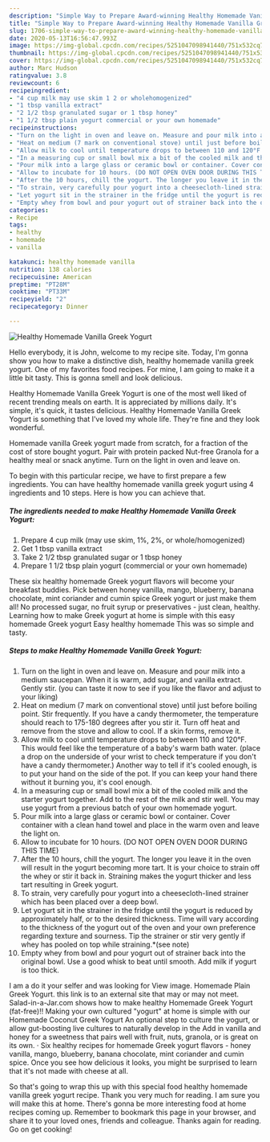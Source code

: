 ```yaml
---
description: "Simple Way to Prepare Award-winning Healthy Homemade Vanilla Greek Yogurt"
title: "Simple Way to Prepare Award-winning Healthy Homemade Vanilla Greek Yogurt"
slug: 1706-simple-way-to-prepare-award-winning-healthy-homemade-vanilla-greek-yogurt
date: 2020-05-13T16:56:47.993Z
image: https://img-global.cpcdn.com/recipes/5251047098941440/751x532cq70/healthy-homemade-vanilla-greek-yogurt-recipe-main-photo.jpg
thumbnail: https://img-global.cpcdn.com/recipes/5251047098941440/751x532cq70/healthy-homemade-vanilla-greek-yogurt-recipe-main-photo.jpg
cover: https://img-global.cpcdn.com/recipes/5251047098941440/751x532cq70/healthy-homemade-vanilla-greek-yogurt-recipe-main-photo.jpg
author: Marc Hudson
ratingvalue: 3.8
reviewcount: 6
recipeingredient:
- "4 cup milk may use skim 1 2 or wholehomogenized"
- "1 tbsp vanilla extract"
- "2 1/2 tbsp granulated sugar or 1 tbsp honey"
- "1 1/2 tbsp plain yogurt commercial or your own homemade"
recipeinstructions:
- "Turn on the light in oven and leave on. Measure and pour milk into a medium saucepan. When it is warm, add sugar, and vanilla extract. Gently stir. (you can taste it now to see if you like the flavor and adjust to your liking)"
- "Heat on medium (7 mark on conventional stove) until just before boiling point. Stir frequently. If you have a candy thermometer, the temperature should reach to 175-180 degrees after you stir it. Turn off heat and remove from the stove and allow to cool. If a skin forms, remove it."
- "Allow milk to cool until temperature drops to between 110 and 120°F. This would feel like the temperature of a baby&#39;s warm bath water. (place a drop on the underside of your wrist to check temperature if you don&#39;t have a candy thermometer.) Another way to tell if it&#39;s cooled enough, is to put your hand on the side of the pot. If you can keep your hand there without it burning you, it&#39;s cool enough."
- "In a measuring cup or small bowl mix a bit of the cooled milk and the starter yogurt together. Add to the rest of the milk and stir well. You may use yogurt from a previous batch of your own homemade yogurt."
- "Pour milk into a large glass or ceramic bowl or container. Cover container with a clean hand towel and place in the warm oven and leave the light on."
- "Allow to incubate for 10 hours. (DO NOT OPEN OVEN DOOR DURING THIS TIME)"
- "After the 10 hours, chill the yogurt. The longer you leave it in the oven will result in the yogurt becoming more tart. It is your choice to strain off the whey or stir it back in. Straining makes the yogurt thicker and less tart resulting in Greek yogurt."
- "To strain, very carefully pour yogurt into a cheesecloth-lined strainer which has been placed over a deep bowl."
- "Let yogurt sit in the strainer in the fridge until the yogurt is reduced by approximately half, or to the desired thickness. Time will vary according to the thickness of the yogurt out of the oven and your own preference regarding texture and sourness. Tip the strainer or stir very gently if whey has pooled on top while straining.*(see note)"
- "Empty whey from bowl and pour yogurt out of strainer back into the original bowl. Use a good whisk to beat until smooth. Add milk if yogurt is too thick."
categories:
- Recipe
tags:
- healthy
- homemade
- vanilla

katakunci: healthy homemade vanilla 
nutrition: 138 calories
recipecuisine: American
preptime: "PT28M"
cooktime: "PT33M"
recipeyield: "2"
recipecategory: Dinner

---
```



![Healthy Homemade Vanilla Greek Yogurt](https://img-global.cpcdn.com/recipes/5251047098941440/751x532cq70/healthy-homemade-vanilla-greek-yogurt-recipe-main-photo.jpg)

Hello everybody, it is John, welcome to my recipe site. Today, I'm gonna show you how to make a distinctive dish, healthy homemade vanilla greek yogurt. One of my favorites food recipes. For mine, I am going to make it a little bit tasty. This is gonna smell and look delicious.

Healthy Homemade Vanilla Greek Yogurt is one of the most well liked of recent trending meals on earth. It is appreciated by millions daily. It's simple, it's quick, it tastes delicious. Healthy Homemade Vanilla Greek Yogurt is something that I've loved my whole life. They're fine and they look wonderful.

Homemade vanilla Greek yogurt made from scratch, for a fraction of the cost of store bought yogurt. Pair with protein packed Nut-free Granola for a healthy meal or snack anytime. Turn on the light in oven and leave on.


To begin with this particular recipe, we have to first prepare a few ingredients. You can have healthy homemade vanilla greek yogurt using 4 ingredients and 10 steps. Here is how you can achieve that.

<!--inarticleads1-->

##### The ingredients needed to make Healthy Homemade Vanilla Greek Yogurt:

1. Prepare 4 cup milk (may use skim, 1%, 2%, or whole/homogenized)
1. Get 1 tbsp vanilla extract
1. Take 2 1/2 tbsp granulated sugar or 1 tbsp honey
1. Prepare 1 1/2 tbsp plain yogurt (commercial or your own homemade)


These six healthy homemade Greek yogurt flavors will become your breakfast buddies. Pick between honey vanilla, mango, blueberry, banana chocolate, mint coriander and cumin spice Greek yogurt or just make them all! No processed sugar, no fruit syrup or preservatives - just clean, healthy. Learning how to make Greek yogurt at home is simple with this easy homemade Greek yogurt Easy healthy homemade This was so simple and tasty. 

<!--inarticleads2-->

##### Steps to make Healthy Homemade Vanilla Greek Yogurt:

1. Turn on the light in oven and leave on. Measure and pour milk into a medium saucepan. When it is warm, add sugar, and vanilla extract. Gently stir. (you can taste it now to see if you like the flavor and adjust to your liking)
1. Heat on medium (7 mark on conventional stove) until just before boiling point. Stir frequently. If you have a candy thermometer, the temperature should reach to 175-180 degrees after you stir it. Turn off heat and remove from the stove and allow to cool. If a skin forms, remove it.
1. Allow milk to cool until temperature drops to between 110 and 120°F. This would feel like the temperature of a baby&#39;s warm bath water. (place a drop on the underside of your wrist to check temperature if you don&#39;t have a candy thermometer.) Another way to tell if it&#39;s cooled enough, is to put your hand on the side of the pot. If you can keep your hand there without it burning you, it&#39;s cool enough.
1. In a measuring cup or small bowl mix a bit of the cooled milk and the starter yogurt together. Add to the rest of the milk and stir well. You may use yogurt from a previous batch of your own homemade yogurt.
1. Pour milk into a large glass or ceramic bowl or container. Cover container with a clean hand towel and place in the warm oven and leave the light on.
1. Allow to incubate for 10 hours. (DO NOT OPEN OVEN DOOR DURING THIS TIME)
1. After the 10 hours, chill the yogurt. The longer you leave it in the oven will result in the yogurt becoming more tart. It is your choice to strain off the whey or stir it back in. Straining makes the yogurt thicker and less tart resulting in Greek yogurt.
1. To strain, very carefully pour yogurt into a cheesecloth-lined strainer which has been placed over a deep bowl.
1. Let yogurt sit in the strainer in the fridge until the yogurt is reduced by approximately half, or to the desired thickness. Time will vary according to the thickness of the yogurt out of the oven and your own preference regarding texture and sourness. Tip the strainer or stir very gently if whey has pooled on top while straining.*(see note)
1. Empty whey from bowl and pour yogurt out of strainer back into the original bowl. Use a good whisk to beat until smooth. Add milk if yogurt is too thick.


I am a do it your selfer and was looking for View image. Homemade Plain Greek Yogurt. this link is to an external site that may or may not meet. Salad-in-a-Jar.com shows how to make healthy Homemade Greek Yogurt (fat-free)!! Making your own cultured &#34;yogurt&#34; at home is simple with our Homemade Coconut Greek Yogurt An optional step to culture the yogurt, or allow gut-boosting live cultures to naturally develop in the Add in vanilla and honey for a sweetness that pairs well with fruit, nuts, granola, or is great on its own. · Six healthy recipes for homemade Greek yogurt flavors - honey vanilla, mango, blueberry, banana chocolate, mint coriander and cumin spice. Once you see how delicious it looks, you might be surprised to learn that it&#39;s not made with cheese at all. 

So that's going to wrap this up with this special food healthy homemade vanilla greek yogurt recipe. Thank you very much for reading. I am sure you will make this at home. There's gonna be more interesting food at home recipes coming up. Remember to bookmark this page in your browser, and share it to your loved ones, friends and colleague. Thanks again for reading. Go on get cooking!
